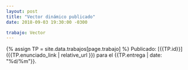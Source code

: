 ```yaml
---
layout: post
title: "Vector dinámico publicado"
date: 2018-09-03 19:30:00 -0300

trabajo: Vector
---
```

{% assign TP = site.data.trabajos[page.trabajo] %}
Publicado: [{{TP.id}}]({{TP.enunciado_link | relative_url }}) para el {{TP.entrega | date: "%d/%m"}}.
